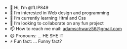 - 👋 Hi, I’m @fLIP849
- 👀 I’m interested in Web design and programming
- 🌱 I’m currently learning Html and Css
- 💞️ I’m looking to collaborate on any fun project
- 📫 How to reach me mail: adamschwarz56@gmail.com
- 😄 Pronouns: ... HE SHE IT
- ⚡ Fun fact: ... Funny fact?

<!---
fLIP849/fLIP849 is a ✨ special ✨ repository because its `README.md` (this file) appears on your GitHub profile.
You can click the Preview link to take a look at your changes.
--->
